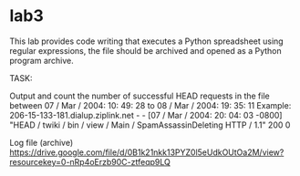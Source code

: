 # lab3

This lab provides code writing that executes a Python spreadsheet 
using regular expressions, the file should be archived and opened 
as a Python program archive.

TASK:

Output and count the number of successful HEAD requests in the file between 07 / Mar / 2004: 10: 49: 28 to 08 / Mar / 2004: 19: 35: 11
Example:
206-15-133-181.dialup.ziplink.net - - [07 / Mar / 2004: 20: 04: 03 -0800] "HEAD / twiki / bin / view / Main / SpamAssassinDeleting HTTP / 1.1" 200 0

Log file (archive) https://drive.google.com/file/d/0B1k21nkk13PYZ0l5eUdkOUtOa2M/view?resourcekey=0-nRp4oErzb90C-ztfeqp9LQ